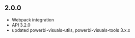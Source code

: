 ## 2.0.0
* Webpack integration
* API 3.2.0
* updated powerbi-visuals-utils, powerbi-visuals-tools 3.x.x